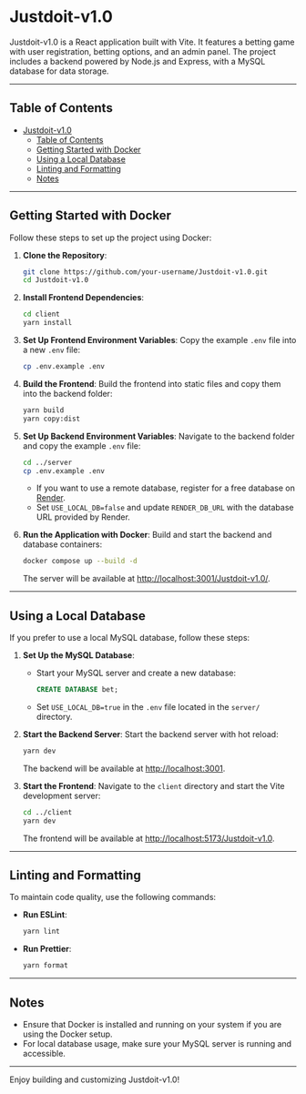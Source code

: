 # Justdoit-v1.0

Justdoit-v1.0 is a React application built with Vite. It features a betting game with user registration, betting options, and an admin panel. The project includes a backend powered by Node.js and Express, with a MySQL database for data storage.

---

## Table of Contents

- [Justdoit-v1.0](#justdoit-v10)
  - [Table of Contents](#table-of-contents)
  - [Getting Started with Docker](#getting-started-with-docker)
  - [Using a Local Database](#using-a-local-database)
  - [Linting and Formatting](#linting-and-formatting)
  - [Notes](#notes)

---

## Getting Started with Docker

Follow these steps to set up the project using Docker:

1. **Clone the Repository**:
   ```bash
   git clone https://github.com/your-username/Justdoit-v1.0.git
   cd Justdoit-v1.0
   ```

2. **Install Frontend Dependencies**:
   ```bash
   cd client
   yarn install
   ```

3. **Set Up Frontend Environment Variables**:
   Copy the example `.env` file into a new `.env` file:
   ```bash
   cp .env.example .env
   ```

4. **Build the Frontend**:
   Build the frontend into static files and copy them into the backend folder:
   ```bash
   yarn build
   yarn copy:dist
   ```

5. **Set Up Backend Environment Variables**:
   Navigate to the backend folder and copy the example `.env` file:
   ```bash
   cd ../server
   cp .env.example .env
   ```
   - If you want to use a remote database, register for a free database on [Render](https://render.com).
   - Set `USE_LOCAL_DB=false` and update `RENDER_DB_URL` with the database URL provided by Render.

6. **Run the Application with Docker**:
   Build and start the backend and database containers:
   ```bash
   docker compose up --build -d
   ```

   The server will be available at [http://localhost:3001/Justdoit-v1.0/](http://localhost:3001/Justdoit-v1.0/).

---

## Using a Local Database

If you prefer to use a local MySQL database, follow these steps:

1. **Set Up the MySQL Database**:
   - Start your MySQL server and create a new database:
     ```sql
     CREATE DATABASE bet;
     ```
   - Set `USE_LOCAL_DB=true` in the `.env` file located in the `server/` directory.

2. **Start the Backend Server**:
   Start the backend server with hot reload:
   ```bash
   yarn dev
   ```
   The backend will be available at [http://localhost:3001](http://localhost:3001).

3. **Start the Frontend**:
   Navigate to the `client` directory and start the Vite development server:
   ```bash
   cd ../client
   yarn dev
   ```
   The frontend will be available at [http://localhost:5173/Justdoit-v1.0](http://localhost:5173/Justdoit-v1.0).

---

## Linting and Formatting

To maintain code quality, use the following commands:

- **Run ESLint**:
  ```bash
  yarn lint
  ```

- **Run Prettier**:
  ```bash
  yarn format
  ```

---

## Notes

- Ensure that Docker is installed and running on your system if you are using the Docker setup.
- For local database usage, make sure your MySQL server is running and accessible.

---

Enjoy building and customizing Justdoit-v1.0!